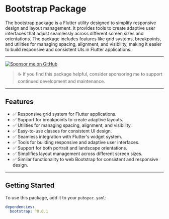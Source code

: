 # Bootstrap Package

The bootstrap package is a Flutter utility designed to simplify responsive design and layout management. It provides tools to create adaptive user interfaces that adjust seamlessly across different screen sizes and orientations. The package includes features like grid systems, breakpoints, and utilities for managing spacing, alignment, and visibility, making it easier to build responsive and consistent UIs in Flutter applications.


---

<a href="https://github.com/sponsors/sbrsubuvga" target="_blank">
  <img src="https://img.shields.io/badge/💖%20Sponsor%20on-GitHub%20Sponsors-blueviolet?style=for-the-badge&logo=github-sponsors" alt="Sponsor me on GitHub" />
</a>

> ☕ If you find this package helpful, consider sponsoring me to support continued development and maintenance.

---

## Features

- ✅ Responsive grid system for Flutter applications.
- ✅ Support for breakpoints to create adaptive layouts.
- ✅ Utilities for managing spacing, alignment, and visibility.
- ✅ Easy-to-use classes for consistent UI design.
- ✅ Seamless integration with Flutter's widget system.
- ✅ Tools for building responsive and adaptive user interfaces.
- ✅ Support for both portrait and landscape orientations.
- ✅ Simplifies layout management across different screen sizes.
- ✅ Similar functionality to web Bootstrap for consistent and responsive design.

---

## Getting Started

To use this package, add it to your `pubspec.yaml`:

```yaml
dependencies:
  bootstrap: ^0.0.1
```



[//]: # (## Example App Screenshot)

[//]: # ()
[//]: # (<img alt="Example App Screenshot" src="https://raw.githubusercontent.com/sbrsubuvga/zatca/refs/heads/main/assets/example_app.png" width="821" height="798" />)